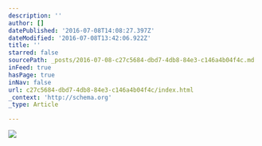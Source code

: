 ```yaml
---
description: ''
author: []
datePublished: '2016-07-08T14:08:27.397Z'
dateModified: '2016-07-08T13:42:06.922Z'
title: ''
starred: false
sourcePath: _posts/2016-07-08-c27c5684-dbd7-4db8-84e3-c146a4b04f4c.md
inFeed: true
hasPage: true
inNav: false
url: c27c5684-dbd7-4db8-84e3-c146a4b04f4c/index.html
_context: 'http://schema.org'
_type: Article

---
```

![](https://the-grid-user-content.s3-us-west-2.amazonaws.com/0ace8e6a-6abc-412d-a121-aa5264289db1.jpg)